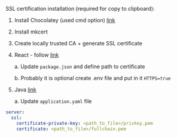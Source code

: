 SSL certification installation (required for copy to clipboard):

1. Install Chocolatey (used cmd option)
[link](https://docs.chocolatey.org/en-us/choco/setup#non-administrative-install)
2. Install mkcert
3. Create locally trusted CA + generate SSL certificate
4. React - follow [link](https://blog.bitsrc.io/using-https-for-local-development-for-react-angular-and-node-fdfaf69693cd)

   a. Update `package.json` and define path to certificate

   b. Probably it is optional create .env file and put in it `HTTPS=true`
5. Java [link](https://meticulousengineer.com/how-to-configure-spring-boot-with-pem-certificates-for-tls-ssl-communication)

   a. Update `application.yaml` file
```yaml
server:
  ssl:
    certificate-private-key: <path_to_file>/privkey.pem
    certificate: <path_to_file>/fullchain.pem
```